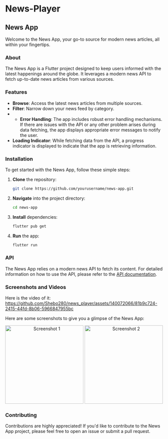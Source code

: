 # News-Player

## News App

Welcome to the News App, your go-to source for modern news articles, all within your fingertips.

### About

The News App is a Flutter project designed to keep users informed with the latest happenings around the globe. It leverages a modern news API to fetch up-to-date news articles from various sources.

### Features

- **Browse**: Access the latest news articles from multiple sources.
- **Filter**: Narrow down your news feed by category.
- - **Error Handling**: The app includes robust error handling mechanisms. If there are issues with the API or any other problem arises during data fetching, the app displays appropriate error messages to notify the user.
- **Loading Indicator**: While fetching data from the API, a progress indicator is displayed to indicate that the app is retrieving information.
### Installation

To get started with the News App, follow these simple steps:

1. **Clone** the repository:

    ```bash
    git clone https://github.com/yourusername/news-app.git
    ```

2. **Navigate** into the project directory:

    ```bash
    cd news-app
    ```

3. **Install** dependencies:

    ```bash
    flutter pub get
    ```

4. **Run** the app:

    ```bash
    flutter run
    ```

### API

The News App relies on a modern news API to fetch its content. For detailed information on how to use the API, please refer to the [API documentation](https://newsapi.org/).

### Screenshots and Videos

Here is the video of it:
https://github.com/Shebo280/news_player/assets/140072066/81b9c724-2415-44fd-8b06-5966847955bc


Here are some screenshots to give you a glimpse of the News App:

<div align="center">
  <img src="screenshots/screenshot-1.png" alt="Screenshot 1" width="250">
  <img src="screenshots/screenshot-2.png" alt="Screenshot 2" width="250">
</div>

### Contributing

Contributions are highly appreciated! If you'd like to contribute to the News App project, please feel free to open an issue or submit a pull request.

